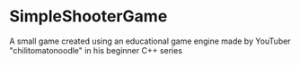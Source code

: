 # SimpleShooterGame
A small game created using an educational game engine made by YouTuber "chilitomatonoodle" in his beginner C++ series
